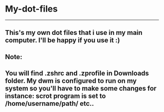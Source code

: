 # My-dot-files
-----------------------------------------------------------------------------------------------------------------------------------------------
This's my own dot files that i use in my main computer.
I'll be happy if you use it :)
-----------------------------------------------------------------------------------------------------------------------------------------------
Note:
-----------------------------------------------------------------------------------------------------------------------------------------------
You will find .zshrc and .zprofile in Downloads folder.
My dwm is configured to run on my system so you'll have to make some changes for instance:
scrot program is set to /home/username/path/ etc..
-----------------------------------------------------------------------------------------------------------------------------------------------

